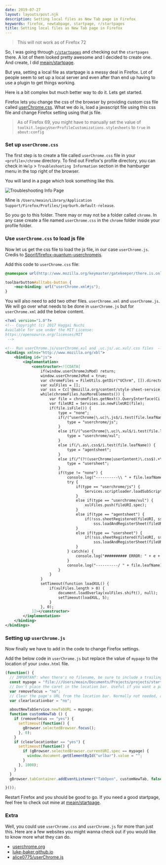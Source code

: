 ```yaml
---
date: 2019-07-27
layout: layouts/post.njk
description: Setting local files as New Tab page in Firefox
keywords: firefox, newtabpage, startpage, r/startpages
title: Setting local files as New Tab page in Firefox
---
```


> This will not work as of Firefox 72

So, I was going through [`r/startpages`](https://www.reddit.com/r/startpages/) and checking out the `startpages` there.
A lot of them looked pretty awesome and I decided to create one. And create, I did [meain/startpage](https://github.com/meain/startpage).

But yea, setting a local file as startpage is a messy deal in Firefox.
Lot of people seem to set up a local server and even after than end up having to use a plugin to get things working.

Here is a bit complex but much better way to do it. Lets get started.

Firefox lets you change the css of the browser by providing custom css file called [userChrome.css](https://github.com/meain/dotfiles/blob/master/firefox/userChrome.css).
What we do is, load a javascript file using this css file and change Firefox setting using that js file.

> As of Firefox 69, you might have to manually set the value of `toolkit.legacyUserProfileCustomizations.stylesheets` to
> `true` in `about:config`

### Set up `userChrome.css`

The first step is to create a file called `userChrome.css` file in your `<profile>/chrome` directory.
To find out Firefox's profile directory, you can check in `Help` > `Troubleshooting Information` section in the
hamburger menu in the top right of the browser.

You will land in a page which look something like this.

![Troubleshooting Info Page](https://i.imgur.com/VpCfMAG.png)

Mine is `/Users/meain/Library/Application Support/Firefox/Profiles/jxqrburh.default-release`.

So you go to this folder. There may or may not be a folder called `chrome`. In any case create a file named
`userChrome.css` in the `chrome` folder inside your profile folder.

### Use `userChrome.css` to load js file

Now let us get the css file to load the js file, in our case `userChrome.js`.
Credis to [Sporif/firefox-quantum-userchromejs](https://github.com/Sporif/firefox-quantum-userchromejs).

Add this code to `userChrome.css` file:

```css
@namespace url(http://www.mozilla.org/keymaster/gatekeeper/there.is.only.xul);

toolbarbutton#alltabs-button {
    -moz-binding: url("userChrome.xml#js");
}
```

You will also need to add two other files. `userChrome.xml` and `userChrome.js`.
We will go over what needs to be done in `userChrome.js` but for `userChrome.xml` add the below content.

```xml
<?xml version="1.0"?>
<!-- Copyright (c) 2017 Haggai Nuchi
Available for use under the MIT License:
https://opensource.org/licenses/MIT
 -->

<!-- Run userChrome.js/userChrome.xul and .uc.js/.uc.xul/.css files  -->
<bindings xmlns="http://www.mozilla.org/xbl">
    <binding id="js">
        <implementation>
            <constructor><![CDATA[
                if(window.userChromeJsMod) return;
                window.userChromeJsMod = true;
                var chromeFiles = FileUtils.getDir("UChrm", []).directoryEntries;
                var xulFiles = [];
                var sss = Cc['@mozilla.org/content/style-sheet-service;1'].getService(Ci.nsIStyleSheetService);
                while(chromeFiles.hasMoreElements()) {
                    var file = chromeFiles.getNext().QueryInterface(Ci.nsIFile);
                    var fileURI = Services.io.newFileURI(file);
                    if(file.isFile()) {
                        type = "none";
                        if(/(^userChrome|\.uc)\.js$/i.test(file.leafName)) {
                            type = "userchrome/js";
                        }
                        else if(/(^userChrome|\.uc)\.xul$/i.test(file.leafName)) {
                            type = "userchrome/xul";
                        }
                        else if(/\.as\.css$/i.test(file.leafName)) {
                            type = "agentsheet";
                        }
                        else if(/^(?!(userChrome|userContent)\.css$).+\.css$/i.test(file.leafName)) {
                            type = "usersheet";
                        }
                        if(type != "none") {
                            console.log("----------\\ " + file.leafName + " (" + type + ")");
                            try {
                                if(type == "userchrome/js") {
                                    Services.scriptloader.loadSubScriptWithOptions(fileURI.spec, {target: window, ignoreCache: true});
                                }
                                else if(type == "userchrome/xul") {
                                    xulFiles.push(fileURI.spec);
                                }
                                else if(type == "agentsheet") {
                                    if(!sss.sheetRegistered(fileURI, sss.AGENT_SHEET))
                                        sss.loadAndRegisterSheet(fileURI, sss.AGENT_SHEET);
                                }
                                else if(type == "usersheet") {
                                    if(!sss.sheetRegistered(fileURI, sss.USER_SHEET))
                                        sss.loadAndRegisterSheet(fileURI, sss.USER_SHEET);
                                }
                            } catch(e) {
                                console.log("########## ERROR: " + e + " at " + e.lineNumber + ":" + e.columnNumber);
                            }
                            console.log("----------/ " + file.leafName);
                        }
                    }
                }
                setTimeout(function loadXUL() {
                    if(xulFiles.length > 0) {
                        document.loadOverlay(xulFiles.shift(), null);
                        setTimeout(loadXUL, 5);
                    }
                }, 0);
            ]]></constructor>
        </implementation>
    </binding>
</bindings>
```

### Setting up `userChrome.js`

Now finally we have to add in the code to change Firefox settings.

Add the below code in `userChrome.js` but replace the value of `mypage` to the location of your `index.html` file.

```js
(function() {
  // IMPORTANT: when there's no filename, be sure to include a trailing slash at the end.
  const mypage = "file:///Users/meain/Documents/Projects/projects/startpage/index.html";
  // Don't place the caret in the location bar. Useful if you want a page's search box to have focus instead.
  var removefocus = "no";
  // Clear the page's URL from the location bar. Normally not needed, as this should already be the default behavior.
  var clearlocationbar = "no";

  aboutNewTabService.newTabURL = mypage;
  function customNewTab () {
    if (removefocus == "yes") {
      setTimeout(function() {
        gBrowser.selectedBrowser.focus();
      }, 0);
    }
    if (clearlocationbar == "yes") {
      setTimeout(function() {
        if (gBrowser.selectedBrowser.currentURI.spec == mypage) {
          window.document.getElementById("urlbar").value = "";
        }
      }, 1000);
    }
  }
  gBrowser.tabContainer.addEventListener("TabOpen", customNewTab, false);

}());
```

Restart Firefox and you should be good to go.
If you need a good startpage, feel free to check out mine at [meain/startpage](https://github.com/meain/startpage).

### Extra

Well, you could use `userChrome.css` and `userChrome.js` for more than just this.
Here are a few websites you might wanna check out if you would like to know more what they can do.

- [userchrome.org](https://www.userchrome.org/)
- [luke-baker.github.io](https://luke-baker.github.io/)
- [alice0775/userChrome.js](https://github.com/alice0775/userChrome.js/)
